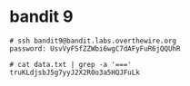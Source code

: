 # bandit 9

    # ssh bandit9@bandit.labs.overthewire.org
    password: UsvVyFSfZZWbi6wgC7dAFyFuR6jQQUhR

    # cat data.txt | grep -a '==='
    truKLdjsbJ5g7yyJ2X2R0o3a5HQJFuLk

